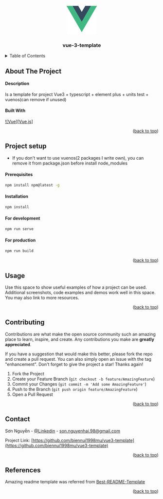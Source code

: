 <!-- PROJECT LOGO -->
<br />
<div align="center">
  <a href="https://github.com/biennui1998mu/vue3-template">
    <img src="src/assets/logo.png" alt="Logo" width="100" height="100">
  </a>

<h3 align="center">vue-3-template</h3>
</div>

<!-- TABLE OF CONTENTS -->
<details>
  <summary>Table of Contents</summary>
  <ol>
    <li>
      <a href="#about-the-project">About The Project</a>
      <ul>
        <li><a href="#built-with">Description</a></li>
      </ul>
      <ul>
        <li><a href="#built-with">Built With</a></li>
      </ul>
    </li>
    <li>
      <a href="#project-setup">Project setup</a>
      <ul>
        <li><a href="#prerequisites">Prerequisites</a></li>
        <li><a href="#installation">Installation</a></li>
        <li><a href="#for-development">Development</a></li>
        <li><a href="#for-product">Product</a></li>
      </ul>
    </li>
    <li><a href="#usage">Usage</a></li>
    <li><a href="#contributing">Contributing</a></li>
    <li><a href="#contact">Contact</a></li>
  </ol>
</details>



<!-- ABOUT THE PROJECT -->
## About The Project

#### Description
Is a template for project Vue3 + typescript + element plus + units test + vuenos(can remove if unused)

#### Built With
[![Vue][Vue.js]][Vue-url]

<p align="right">(<a href="#top">back to top</a>)</p>

<!-- GETTING STARTED -->
## Project setup
* If you don't want to use vuenos(2 packages I write own), you can remove it from package.json before install node_modules

#### Prerequisites
```bash
npm install npm@latest -g
```

#### Installation
```bash
npm install
```

#### For development
```bash
npm run serve
```

#### For production
```bash
npm run build
```

<p align="right">(<a href="#top">back to top</a>)</p>



<!-- USAGE EXAMPLES -->
## Usage

Use this space to show useful examples of how a project can be used. Additional screenshots, code examples and demos work well in this space. You may also link to more resources.


<p align="right">(<a href="#top">back to top</a>)</p>


<!-- CONTRIBUTING -->
## Contributing

Contributions are what make the open source community such an amazing place to learn, inspire, and create. Any contributions you make are **greatly appreciated**.

If you have a suggestion that would make this better, please fork the repo and create a pull request. You can also simply open an issue with the tag "enhancement".
Don't forget to give the project a star! Thanks again!

1. Fork the Project
2. Create your Feature Branch (`git checkout -b feature/AmazingFeature`)
3. Commit your Changes (`git commit -m 'Add some AmazingFeature'`)
4. Push to the Branch (`git push origin feature/AmazingFeature`)
5. Open a Pull Request

<p align="right">(<a href="#top">back to top</a>)</p>


<!-- CONTACT -->
## Contact

Sơn Nguyễn - [@Linkedin](https://www.linkedin.com/in/sonnguyendinhhai/) - son.nguyenhai.98@gmail.com

Project Link: [https://github.com/biennui1998mu/vue3-template](https://github.com/biennui1998mu/vue3-template)

<p align="right">(<a href="#top">back to top</a>)</p>


## References

Amazing readme template was referred from [Best-README-Template](https://github.com/othneildrew/Best-README-Template)

<p align="right">(<a href="#top">back to top</a>)</p>

<!-- MARKDOWN LINKS & IMAGES -->
[Vue-url]: https://vuejs.org/
